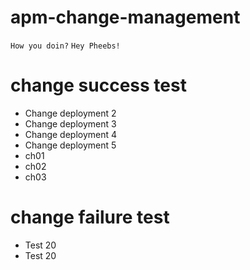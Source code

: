 # apm-change-management
`How you doin?`
`Hey Pheebs!`

# change success test
* Change deployment 2
* Change deployment 3
* Change deployment 4
* Change deployment 5
* ch01
* ch02
* ch03
# change failure test
* Test 20
* Test 20
